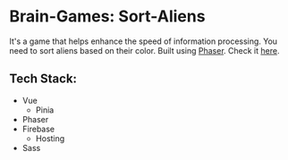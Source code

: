 # Brain-Games: Sort-Aliens

It's a game that helps enhance the speed of information processing. You need to sort aliens based on their color. Built using [Phaser](https://phaser.io/). Check it [here](https://sort-aliens.web.app/).

## Tech Stack:

- Vue
  - Pinia
- Phaser
- Firebase
  - Hosting
- Sass
